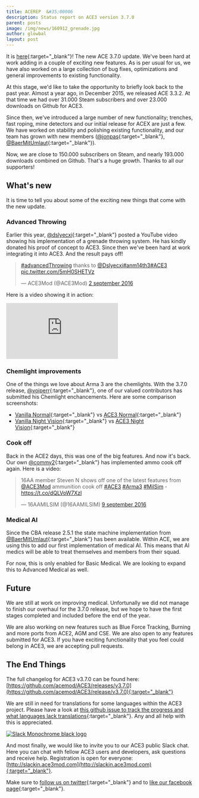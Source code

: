 ```yaml
---
title: ACEREP  &#35;00006
description: Status report on ACE3 version 3.7.0
parent: posts
image: /img/news/160912_grenade.jpg
author: glowbal
layout: post
---
```


It is [here](https://github.com/acemod/ace3/releases/v3.7.0){:target="_blank"}! The new ACE 3.7.0 update. We've been hard at work adding in a couple of exciting new features. As is per usual for us, we have also worked on a large collection of bug fixes, optimizations and general improvements to existing functionality.

<!--more-->

At this stage, we'd like to take the opportunity to briefly look back to the past year. Almost a year ago, in December 2015, we released ACE 3.3.2. At that time we had over 31.000 Steam subscribers and over 23.000 downloads on Github for ACE3.

Since then, we've introduced a large number of new functionality; trenches, fast roping, mine detectors and our initial release for ACEX are just a few. We have worked on stability and polishing existing functionality, and our team has grown with new members ([@jonpas](https://github.com/jonpas){:target="_blank"}, [@BaerMitUmlaut](https://github.com/BaerMitUmlaut){:target="_blank"}).

Now, we are close to 150.000 subscribers on Steam, and nearly 193.000 downloads combined on Github. That's a huge growth. Thanks to all our supporters!

## What's new

It is time to tell you about some of the exciting new things that come with the new update.

### Advanced Throwing

Earlier this year, [@dslyecxi](https://twitter.com/Dslyecxi){:target="_blank"} posted a YouTube video showing his implementation of a grenade throwing system. He has kindly donated his proof of concept to ACE3. Since then we've been hard at work integrating it into ACE3. And the result pays off!

<blockquote class="twitter-tweet" data-lang="nl"><p lang="en" dir="ltr"><a href="https://twitter.com/hashtag/advancedThrowing?src=hash">#advancedThrowing</a> thanks to <a href="https://twitter.com/Dslyecxi">@Dslyecxi</a><a href="https://twitter.com/hashtag/anm14th3?src=hash">#anm14th3</a><a href="https://twitter.com/hashtag/ACE3?src=hash">#ACE3</a> <a href="https://t.co/5mH0SHETVz">pic.twitter.com/5mH0SHETVz</a></p>&mdash; ACE3Mod (@ACE3Mod) <a href="https://twitter.com/ACE3Mod/status/771662295252414465">2 september 2016</a></blockquote>
<script async src="//platform.twitter.com/widgets.js" charset="utf-8"></script>

 Here is a video showing it in action:
 
 <div class="videoWrapper"> <iframe src="https://www.youtube-nocookie.com/embed/HN20ZUW5RMU?rel=0" frameborder="0" allowfullscreen=""></iframe> </div>

### Chemlight improvements

One of the things we love about Arma 3 are the chemlights. With the 3.7.0 release, [@voiperr](https://github.com/voiperr){:target="_blank"}, one of our valued contributors has submitted his Chemlight enchancements. Here are some comparison screenshots:

- [Vanilla Normal](http://i.imgur.com/zn61eiy.jpg){:target="_blank"} vs [ACE3 Normal](http://i.imgur.com/uOkzGwB.jpg){:target="_blank"}
- [Vanilla Night Vision](http://i.imgur.com/aR0p59M.jpg){:target="_blank"} vs [ACE3 Night Vision](http://i.imgur.com/QqM7iDI.jpg){:target="_blank"}

### Cook off

Back in the ACE2 days, this was one of the big features. And now it's back. Our own [@commy2](https://github.com/commy2){:target="_blank"} has implemented ammo cook off again. Here is a video:

<blockquote class="twitter-tweet" data-lang="nl"><p lang="en" dir="ltr">16AA member Steven N shows off one of the latest features from <a href="https://twitter.com/ACE3Mod">@ACE3Mod</a>   ammunition cook off <a href="https://twitter.com/hashtag/ACE3?src=hash">#ACE3</a> <a href="https://twitter.com/hashtag/Arma3?src=hash">#Arma3</a> <a href="https://twitter.com/hashtag/MilSim?src=hash">#MilSim</a> - <a href="https://t.co/dQLVoW7Xzl">https://t.co/dQLVoW7Xzl</a></p>&mdash; 16AAMILSIM (@16AAMILSIM) <a href="https://twitter.com/16AAMILSIM/status/774354032001478656">9 september 2016</a></blockquote>
<script async src="//platform.twitter.com/widgets.js" charset="utf-8"></script>

### Medical AI

Since the CBA release 2.5.1 the state machine implementation from [@BaerMitUmlaut](https://github.com/BaerMitUmlaut){:target="_blank"} has been available. Within ACE, we are using this to add our first implementation of medical AI. This means that AI medics will be able to treat themselves and members from their squad.

For now, this is only enabled for Basic Medical. We are looking to expand this to Advanced Medical as well.

## Future

We are still at work on improving medical. Unfortunally we did not manage to finish our overhaul for the 3.7.0 release, but we hope to have the first stages completed and included before the end of the year.

We are also working on new features such as Blue Force Tracking, Burning and more ports from ACE2, AGM and CSE. We are also open to any features submitted for ACE3. If you have exciting functionality that you feel could belong in ACE3, we are accepting pull requests.

## The End Things

The full changelog for ACE3 v3.7.0 can be found here: [https://github.com/acemod/ACE3/releases/v3.7.0](https://github.com/acemod/ACE3/release/v3.7.0){:target="_blank"}

We are still in need for translations for some languages within the ACE3 project. Please have a look at [this github issue to track the progress and what languages lack translations](https://github.com/acemod/ACE3/issues/367){:target="_blank"}. Any and all help with this is appreciated.

<div class="row">
    <div class="small-6 columns">
        <a href="http://slackin.ace3mod.com"><img src="{{site.baseUrl}}/img/news/160912_slack_monochrome_black-950x442.png" alt="Slack Monochrome black logo" target="_blank"/></a>
    </div>
</div>

And most finally, we would like to invite you to our ACE3 public Slack chat. Here you can chat with fellow ACE3 users and developers, ask questions and receive help.
Registration is open for everyone: [http://slackin.ace3mod.com](http://slackin.ace3mod.com){:target="_blank"}.

Make sure to [follow us on twitter](https://twitter.com/intent/follow?screen_name=ace3mod&tw_p=followbutton){:target="_blank"} and to [like our facebook page](https://www.facebook.com/ACE3Mod/){:target="_blank"}.
